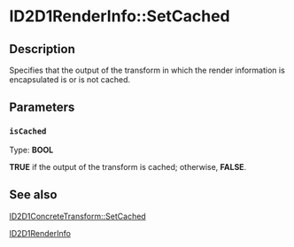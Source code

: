 # ID2D1RenderInfo::SetCached

## Description

Specifies that the output of the transform in which the render information is encapsulated is or is not cached.

## Parameters

### `isCached`

Type: **BOOL**

**TRUE** if the output of the transform is cached; otherwise, **FALSE**.

## See also

[ID2D1ConcreteTransform::SetCached](https://learn.microsoft.com/windows/desktop/api/d2d1effectauthor/nf-d2d1effectauthor-id2d1concretetransform-setcached)

[ID2D1RenderInfo](https://learn.microsoft.com/windows/desktop/api/d2d1effectauthor/nn-d2d1effectauthor-id2d1renderinfo)